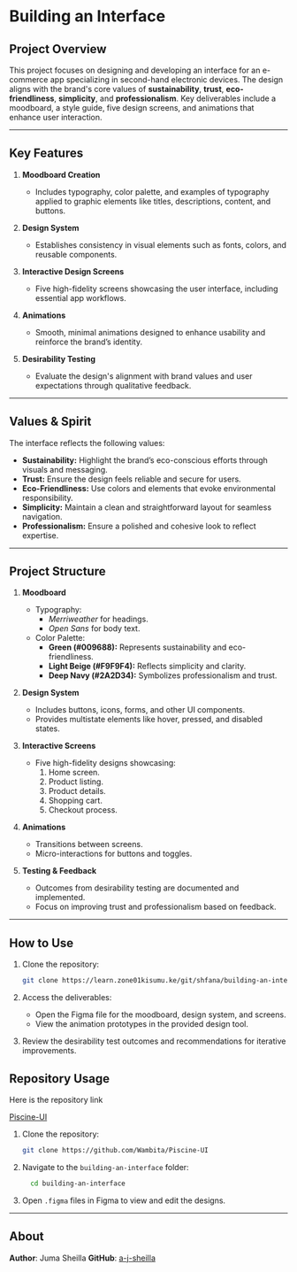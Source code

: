 # **Building an Interface**  

## **Project Overview**  
This project focuses on designing and developing an interface for an e-commerce app specializing in second-hand electronic devices. The design aligns with the brand's core values of **sustainability**, **trust**, **eco-friendliness**, **simplicity**, and **professionalism**. Key deliverables include a moodboard, a style guide, five design screens, and animations that enhance user interaction.

---

## **Key Features**  
1. **Moodboard Creation**  
   - Includes typography, color palette, and examples of typography applied to graphic elements like titles, descriptions, content, and buttons.  

2. **Design System**  
   - Establishes consistency in visual elements such as fonts, colors, and reusable components.  

3. **Interactive Design Screens**  
   - Five high-fidelity screens showcasing the user interface, including essential app workflows.  

4. **Animations**  
   - Smooth, minimal animations designed to enhance usability and reinforce the brand’s identity.  

5. **Desirability Testing**  
   - Evaluate the design's alignment with brand values and user expectations through qualitative feedback.  


---

## **Values & Spirit**  
The interface reflects the following values:  
- **Sustainability:** Highlight the brand’s eco-conscious efforts through visuals and messaging.  
- **Trust:** Ensure the design feels reliable and secure for users.  
- **Eco-Friendliness:** Use colors and elements that evoke environmental responsibility.  
- **Simplicity:** Maintain a clean and straightforward layout for seamless navigation.  
- **Professionalism:** Ensure a polished and cohesive look to reflect expertise.  

---

## **Project Structure**  
1. **Moodboard**  
   - Typography:  
     - *Merriweather* for headings.  
     - *Open Sans* for body text.  
   - Color Palette:  
     - **Green (#009688):** Represents sustainability and eco-friendliness.  
     - **Light Beige (#F9F9F4):** Reflects simplicity and clarity.  
     - **Deep Navy (#2A2D34):** Symbolizes professionalism and trust.  

2. **Design System**  
   - Includes buttons, icons, forms, and other UI components.  
   - Provides multistate elements like hover, pressed, and disabled states.  

3. **Interactive Screens**  
   - Five high-fidelity designs showcasing:  
     1. Home screen.  
     2. Product listing.  
     3. Product details.  
     4. Shopping cart.  
     5. Checkout process.  

4. **Animations**  
   - Transitions between screens.  
   - Micro-interactions for buttons and toggles.  
 

5. **Testing & Feedback**  
   - Outcomes from desirability testing are documented and implemented.  
   - Focus on improving trust and professionalism based on feedback.  

---

## **How to Use**  
1. Clone the repository:  
   ```bash  
   git clone https://learn.zone01kisumu.ke/git/shfana/building-an-interface.git  
   ```  

2. Access the deliverables:  
   - Open the Figma file for the moodboard, design system, and screens.  
   - View the animation prototypes in the provided design tool.  

3. Review the desirability test outcomes and recommendations for iterative improvements.  

## Repository Usage

Here is the repository link

[Piscine-UI](https://github.com/Wambita/Piscine-UI)


1. Clone the repository:
   ```bash
   git clone https://github.com/Wambita/Piscine-UI
   ```
2. Navigate to the `building-an-interface` folder: 
   ```bash
     cd building-an-interface
   ```
3. Open `.figma` files in Figma to view and edit the designs.

---

## About
**Author**: Juma Sheilla
**GitHub**: [a-j-sheilla](https://github.com/a-j-sheilla
)  
